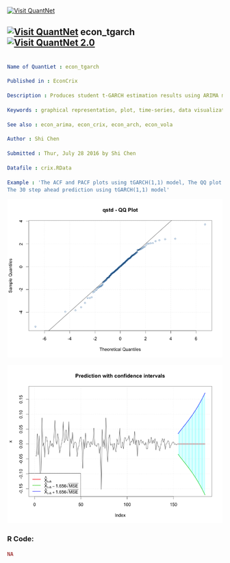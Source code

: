 
[<img src="https://github.com/QuantLet/Styleguide-and-FAQ/blob/master/pictures/banner.png" width="880" alt="Visit QuantNet">](http://quantlet.de/index.php?p=info)

## [<img src="https://github.com/QuantLet/Styleguide-and-Validation-procedure/blob/master/pictures/qloqo.png" alt="Visit QuantNet">](http://quantlet.de/) **econ_tgarch** [<img src="https://github.com/QuantLet/Styleguide-and-Validation-procedure/blob/master/pictures/QN2.png" width="60" alt="Visit QuantNet 2.0">](http://quantlet.de/d3/ia)

```yaml

Name of QuantLet : econ_tgarch

Published in : EconCrix

Description : Produces student t-GARCH estimation results using ARIMA model residuals.

Keywords : graphical representation, plot, time-series, data visualization, copula

See also : econ_arima, econ_crix, econ_arch, econ_vola

Author : Shi Chen

Submitted : Thur, July 28 2016 by Shi Chen

Datafile : crix.RData

Example : 'The ACF and PACF plots using tGARCH(1,1) model, The QQ plot of tGARCH(1,1) residuals,
The 30 step ahead prediction using tGARCH(1,1) model'

```

![Picture1](qq_stu.png)

![Picture2](tgarch11_pred.png)


### R Code:
```r
NA
```
